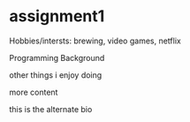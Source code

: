 # assignment1

Hobbies/intersts: brewing, video games, netflix

Programming Background

other things i enjoy doing

more content

this is the alternate bio
